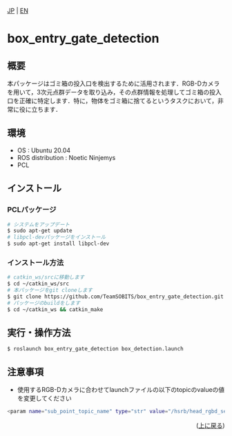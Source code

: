 <a name="readme-top"></a>

[JP](README.md) | [EN](README_en.md)

# box_entry_gate_detection

## 概要
本パッケージはゴミ箱の投入口を検出するために活用されます．RGB-Dカメラを用いて，3次元点群データを取り込み，その点群情報を処理してゴミ箱の投入口を正確に特定します．特に，物体をゴミ箱に捨てるというタスクにおいて，非常に役に立ちます．

## 環境
- OS : Ubuntu 20.04
- ROS distribution : Noetic Ninjemys
- PCL

## インストール

### PCLパッケージ
```bash
# システムをアップデート
$ sudo apt-get update
# libpcl-devパッケージをインストール
$ sudo apt-get install libpcl-dev
```
### インストール方法
```bash
# catkin_ws/srcに移動します
$ cd ~/catkin_ws/src
# 本パッケージをgit cloneします
$ git clone https://github.com/TeamSOBITS/box_entry_gate_detection.git
# パッケージのbuildをします
$ cd ~/catkin_ws && catkin_make
```

## 実行・操作方法
```
$ roslaunch box_entry_gate_detection box_detection.launch
```

## 注意事項
- 使用するRGB-Dカメラに合わせてlaunchファイルの以下のtopicのvalueの値を変更してください
```bash
<param name="sub_point_topic_name" type="str" value="/hsrb/head_rgbd_sensor/depth/points"/>
```

<p align="right">(<a href="#readme-top">上に戻る</a>)</p>